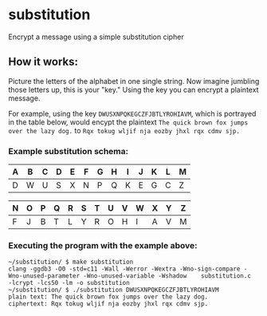 # substitution
Encrypt a message using a simple substitution cipher

## How it works:
Picture the letters of the alphabet in one single string. Now imagine jumbling those letters up, this is your "key." Using the key you can encrypt a plaintext message.

For example, using the key `DWUSXNPQKEGCZFJBTLYROHIAVM`, which is portrayed in the table below, would encypt the plaintext `The quick brown fox jumps over the lazy dog.` to `Rqx tokug wljif nja eozby jhxl rqx cdmv sjp.`

### Example substitution schema:

| A | B | C | D | E | F | G | H | I | J | K | L | M |
|---|---|---|---|---|---|---|---|---|---|---|---|---|
| D | W | U | S | X | N | P | Q | K | E | G | C | Z |

| N | O | P | Q | R | S | T | U | V | W | X | Y | Z |
|---|---|---|---|---|---|---|---|---|---|---|---|---|
| F | J | B | T | L | Y | R | O | H | I | A | V | M |

### Executing the program with the example above:
```console
~/substitution/ $ make substitution 
clang -ggdb3 -O0 -std=c11 -Wall -Werror -Wextra -Wno-sign-compare -Wno-unused-parameter -Wno-unused-variable -Wshadow    substitution.c  -lcrypt -lcs50 -lm -o substitution
~/substitution/ $ ./substitution DWUSXNPQKEGCZFJBTLYROHIAVM
plain text: The quick brown fox jumps over the lazy dog.
ciphertext: Rqx tokug wljif nja eozby jhxl rqx cdmv sjp.
```
